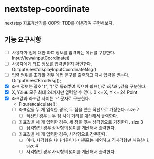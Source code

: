 # nextstep-coordinate
nextstep 좌표계산기를 OOP와 TDD를 이용하여 구현해보자.

## 기능 요구사항
- [ ] 사용자가 점에 대한 좌표 정보를 입력하는 메뉴를 구성한다. InputView#inputCoordinate()
- [ ] 사용자에게 좌표 정보를 입력받을지 확인한다. OutputView#displayInputCoordinateMsg()
- [ ] 입력 범위를 초과할 경우 에러 문구를 출력하고 다시 입력을 받는다. OutputView#ErrorMsg();
- [X] 좌표 정보는 괄호"(", ")"로 둘러쌓여 있으며 쉼표(,)로 x값과 y값을 구분한다.
- [X] X, Y좌표 모두 최대 24까지만 입력할 수 있다. 0 <= X, Y <= 24 Point
- [X] 좌표값과 좌표값 사이는 '-' 문자로 구분한다. 
  - Figure#calculate(); 
  - [ ] 좌표값을 두 개 입력한 경우, 두 점을 있는 직선으로 가정한다. size 2
    - [ ] 직선인 경우는 두 점 사이 거리를 계산해서 출력한다. 
  - [ ] 좌표값을 세 개 입력한 경우, 세 점을 잇는 삼각형으로 가정한다. size 3
    - [ ] 삼각형인 경우 삼각형의 넓이를 계산해서 출력한다.
  - [ ] 좌표값을 네 개 입력한 경우, 사각형으로 간주한다.
    - [ ] 이때, 사각형은 사다리꼴이나 마름모는 제외하고 직사각형만 허용한다. size 4
    - [ ] 사각형인 경우 사각형의 넓이를 계산해서 출력한다.